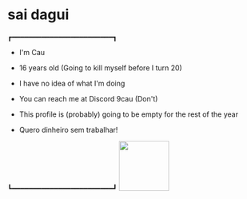 # sai dagui
┏━━━━━━━━━━━━━━━━━━━━━━━━┓

* I'm Cau

* 16 years old (Going to kill myself before I turn 20)

* I have no idea of what I'm doing

* You can reach me at Discord 9cau (Don't)

* This profile is (probably) going to be empty for the rest of the year

* Quero dinheiro sem trabalhar!

┗━━━━━━━━━━━━━━━━━━━━━━━━┛
<img src="https://images-wixmp-ed30a86b8c4ca887773594c2.wixmp.com/f/f94f8b09-bb83-43f9-a53e-12ddb6744288/dem0ng4-38bb02be-f66d-495a-acd1-e9fcb550140f.gif?token=eyJ0eXAiOiJKV1QiLCJhbGciOiJIUzI1NiJ9.eyJzdWIiOiJ1cm46YXBwOjdlMGQxODg5ODIyNjQzNzNhNWYwZDQxNWVhMGQyNmUwIiwiaXNzIjoidXJuOmFwcDo3ZTBkMTg4OTgyMjY0MzczYTVmMGQ0MTVlYTBkMjZlMCIsIm9iaiI6W1t7InBhdGgiOiJcL2ZcL2Y5NGY4YjA5LWJiODMtNDNmOS1hNTNlLTEyZGRiNjc0NDI4OFwvZGVtMG5nNC0zOGJiMDJiZS1mNjZkLTQ5NWEtYWNkMS1lOWZjYjU1MDE0MGYuZ2lmIn1dXSwiYXVkIjpbInVybjpzZXJ2aWNlOmZpbGUuZG93bmxvYWQiXX0.woCc2B5fSMZBxkgzrtHRjiNilY4njmu8tdlO4r9frkQ"
width="100"
height="100"/>

